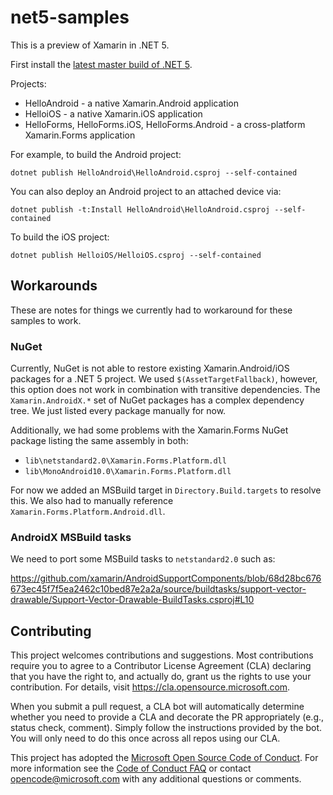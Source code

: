 # net5-samples

This is a preview of Xamarin in .NET 5.

First install the [latest master build of .NET 5][0].

Projects:

* HelloAndroid - a native Xamarin.Android application
* HelloiOS - a native Xamarin.iOS application
* HelloForms, HelloForms.iOS, HelloForms.Android - a cross-platform Xamarin.Forms application

For example, to build the Android project:

    dotnet publish HelloAndroid\HelloAndroid.csproj --self-contained

You can also deploy an Android project to an attached device via:

    dotnet publish -t:Install HelloAndroid\HelloAndroid.csproj --self-contained

To build the iOS project:

    dotnet publish HelloiOS/HelloiOS.csproj --self-contained

[0]: https://github.com/dotnet/installer#installers-and-binaries

## Workarounds

These are notes for things we currently had to workaround for these samples to work.

### NuGet

Currently, NuGet is not able to restore existing Xamarin.Android/iOS
packages for a .NET 5 project. We used `$(AssetTargetFallback)`,
however, this option does not work in combination with transitive
dependencies. The `Xamarin.AndroidX.*` set of NuGet packages has a
complex dependency tree. We just listed every package manually for
now.

Additionally, we had some problems with the Xamarin.Forms NuGet
package listing the same assembly in both:

* `lib\netstandard2.0\Xamarin.Forms.Platform.dll`
* `lib\MonoAndroid10.0\Xamarin.Forms.Platform.dll`

For now we added an MSBuild target in `Directory.Build.targets` to
resolve this. We also had to manually reference
`Xamarin.Forms.Platform.Android.dll`.

### AndroidX MSBuild tasks

We need to port some MSBuild tasks to `netstandard2.0` such as:

https://github.com/xamarin/AndroidSupportComponents/blob/68d28bc676673ec45f7f5ea2462c10bed87e2a2a/source/buildtasks/support-vector-drawable/Support-Vector-Drawable-BuildTasks.csproj#L10

## Contributing

This project welcomes contributions and suggestions.  Most contributions require you to agree to a
Contributor License Agreement (CLA) declaring that you have the right to, and actually do, grant us
the rights to use your contribution. For details, visit https://cla.opensource.microsoft.com.

When you submit a pull request, a CLA bot will automatically determine whether you need to provide
a CLA and decorate the PR appropriately (e.g., status check, comment). Simply follow the instructions
provided by the bot. You will only need to do this once across all repos using our CLA.

This project has adopted the [Microsoft Open Source Code of Conduct](https://opensource.microsoft.com/codeofconduct/).
For more information see the [Code of Conduct FAQ](https://opensource.microsoft.com/codeofconduct/faq/) or
contact [opencode@microsoft.com](mailto:opencode@microsoft.com) with any additional questions or comments.
